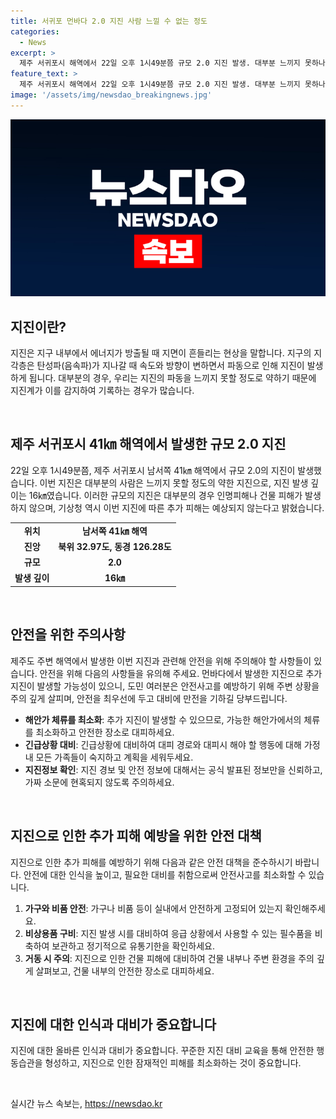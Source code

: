 ```yaml
---
title: 서귀포 먼바다 2.0 지진 사람 느낄 수 없는 정도
categories:
  - News
excerpt: >
  제주 서귀포시 해역에서 22일 오후 1시49분쯤 규모 2.0 지진 발생. 대부분 느끼지 못하나, 안전 문자 발송해 추가 지진 주의 요청. 피해 없을 것으로 예상.
feature_text: >
  제주 서귀포시 해역에서 22일 오후 1시49분쯤 규모 2.0 지진 발생. 대부분 느끼지 못하나, 안전 문자 발송해 추가 지진 주의 요청. 피해 없을 것으로 예상.
image: '/assets/img/newsdao_breakingnews.jpg'
---
```


<p><img src="/assets/img/newsdao_breakingnews.jpg" alt="implanttips 속보" /></p>

<h2 data-ke-size="size26">지진이란?</h2>

<p data-ke-size="size16">지진은 지구 내부에서 에너지가 방출될 때 지면이 흔들리는 현상을 말합니다. 지구의 지각층은 탄성파(음속파)가 지나갈 때 속도와 방향이 변하면서 파동으로 인해 지진이 발생하게 됩니다. 대부분의 경우, 우리는 지진의 파동을 느끼지 못할 정도로 약하기 때문에 지진계가 이를 감지하여 기록하는 경우가 많습니다.</p>

<p data-ke-size="size16">&nbsp;</p>

<h2 data-ke-size="size26">제주 서귀포시 41㎞ 해역에서 발생한 규모 2.0 지진</h2>

<p data-ke-size="size16">22일 오후 1시49분쯤, 제주 서귀포시 남서쪽 41㎞ 해역에서 규모 2.0의 지진이 발생했습니다. 이번 지진은 대부분의 사람은 느끼지 못할 정도의 약한 지진으로, 지진 발생 깊이는 16㎞였습니다. 이러한 규모의 지진은 대부분의 경우 인명피해나 건물 피해가 발생하지 않으며, 기상청 역시 이번 지진에 따른 추가 피해는 예상되지 않는다고 밝혔습니다.</p>

<table>
<tbody>
<tr>
<td style="text-align: center; height: 17px;"><b>위치</b></td>
<td style="text-align: center; height: 17px;"><b>남서쪽 41㎞ 해역</b></td>
</tr>
<tr>
<td style="text-align: center; height: 17px;"><b>진앙</b></td>
<td style="text-align: center; height: 17px;"><b>북위 32.97도, 동경 126.28도</b></td>
</tr>
<tr>
<td style="text-align: center; height: 17px;"><b>규모</b></td>
<td style="text-align: center; height: 17px;"><b>2.0</b></td>
</tr>
<tr>
<td style="text-align: center; height: 17px;"><b>발생 깊이</b></td>
<td style="text-align: center; height: 17px;"><b>16㎞</b></td>
</tr>
</tbody>
</table>

<p data-ke-size="size16">&nbsp;</p>

<h2 data-ke-size="size26">안전을 위한 주의사항</h2>

<p data-ke-size="size16">제주도 주변 해역에서 발생한 이번 지진과 관련해 안전을 위해 주의해야 할 사항들이 있습니다. 안전을 위해 다음의 사항들을 유의해 주세요. 먼바다에서 발생한 지진으로 추가 지진이 발생할 가능성이 있으니, 도민 여러분은 안전사고를 예방하기 위해 주변 상황을 주의 깊게 살피며, 안전을 최우선에 두고 대비에 만전을 기하길 당부드립니다.</p>

<ul>
<li><b>해안가 체류를 최소화</b>: 추가 지진이 발생할 수 있으므로, 가능한 해안가에서의 체류를 최소화하고 안전한 장소로 대피하세요.</li>
<li><b>긴급상황 대비</b>: 긴급상황에 대비하여 대피 경로와 대피시 해야 할 행동에 대해 가정 내 모든 가족들이 숙지하고 계획을 세워두세요.</li>
<li><b>지진정보 확인</b>: 지진 경보 및 안전 정보에 대해서는 공식 발표된 정보만을 신뢰하고, 가짜 소문에 현혹되지 않도록 주의하세요.</li>
</ul>

<p data-ke-size="size16">&nbsp;</p>

<h2 data-ke-size="size26">지진으로 인한 추가 피해 예방을 위한 안전 대책</h2>

<p data-ke-size="size16">지진으로 인한 추가 피해를 예방하기 위해 다음과 같은 안전 대책을 준수하시기 바랍니다. 안전에 대한 인식을 높이고, 필요한 대비를 취함으로써 안전사고를 최소화할 수 있습니다.</p>

<ol>
<li><b>가구와 비품 안전</b>: 가구나 비품 등이 실내에서 안전하게 고정되어 있는지 확인해주세요.</li>
<li><b>비상용품 구비</b>: 지진 발생 시를 대비하여 응급 상황에서 사용할 수 있는 필수품을 비축하여 보관하고 정기적으로 유통기한을 확인하세요.</li>
<li><b>거동 시 주의</b>: 지진으로 인한 건물 피해에 대비하여 건물 내부나 주변 환경을 주의 깊게 살펴보고, 건물 내부의 안전한 장소로 대피하세요.</li>
</ol>

<p data-ke-size="size16">&nbsp;</p>

<h2 data-ke-size="size26">지진에 대한 인식과 대비가 중요합니다</h2>

<p data-ke-size="size16">지진에 대한 올바른 인식과 대비가 중요합니다. 꾸준한 지진 대비 교육을 통해 안전한 행동습관을 형성하고, 지진으로 인한 잠재적인 피해를 최소화하는 것이 중요합니다.</p>

<p data-ke-size="size16">&nbsp;</p>
실시간 뉴스 속보는, <a href="https://newsdao.kr" rel="dofollow">https://newsdao.kr</a>



